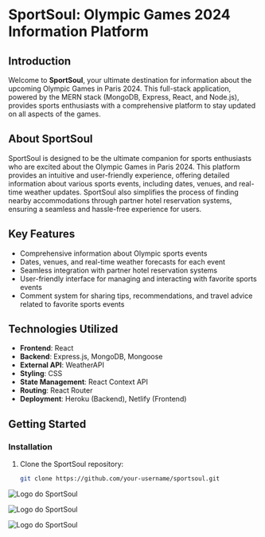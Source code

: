 # SportSoul: Olympic Games 2024 Information Platform

## Introduction

Welcome to **SportSoul**, your ultimate destination for information about the upcoming Olympic Games in Paris 2024. This full-stack application, powered by the MERN stack (MongoDB, Express, React, and Node.js), provides sports enthusiasts with a comprehensive platform to stay updated on all aspects of the games.

## About SportSoul

SportSoul is designed to be the ultimate companion for sports enthusiasts who are excited about the Olympic Games in Paris 2024. This platform provides an intuitive and user-friendly experience, offering detailed information about various sports events, including dates, venues, and real-time weather updates. SportSoul also simplifies the process of finding nearby accommodations through partner hotel reservation systems, ensuring a seamless and hassle-free experience for users.

## Key Features

- Comprehensive information about Olympic sports events
- Dates, venues, and real-time weather forecasts for each event
- Seamless integration with partner hotel reservation systems
- User-friendly interface for managing and interacting with favorite sports events
- Comment system for sharing tips, recommendations, and travel advice related to favorite sports events

## Technologies Utilized

- **Frontend**: React
- **Backend**: Express.js, MongoDB, Mongoose
- **External API**: WeatherAPI
- **Styling**: CSS
- **State Management**: React Context API
- **Routing**: React Router
- **Deployment**: Heroku (Backend), Netlify (Frontend)

## Getting Started

### Installation

1. Clone the SportSoul repository:
   ```bash
   git clone https://github.com/your-username/sportsoul.git

  ![Logo do SportSoul](/public/images/1.png)

  ![Logo do SportSoul](/public/images/2.png)

  ![Logo do SportSoul](/public/images/3.png)


  

  









